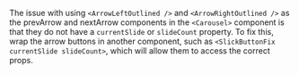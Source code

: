 The issue with using `<ArrowLeftOutlined />` and `<ArrowRightOutlined />` as the prevArrow and nextArrow components in the `<Carousel>` component is that they do not have a `currentSlide` or `slideCount` property. To fix this, wrap the arrow buttons in another component, such as `<SlickButtonFix currentSlide slideCount>`, which will allow them to access the correct props.
